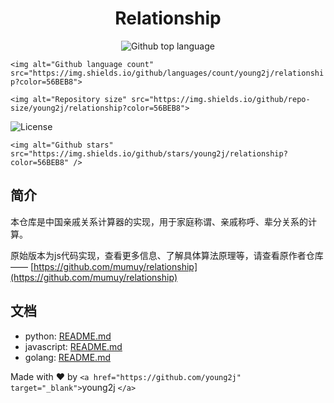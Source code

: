 <h1 align="center">Relationship</h1>

<p align="center">
  <img alt="Github top language" src="https://img.shields.io/github/languages/top/young2j/relationship?color=56BEB8">

  `<img alt="Github language count" src="https://img.shields.io/github/languages/count/young2j/relationship?color=56BEB8">`

  `<img alt="Repository size" src="https://img.shields.io/github/repo-size/young2j/relationship?color=56BEB8">`

<img alt="License" src="https://img.shields.io/github/license/young2j/relationship?color=56BEB8">

  `<img alt="Github stars" src="https://img.shields.io/github/stars/young2j/relationship?color=56BEB8" />`

</p>

## 简介

本仓库是中国亲戚关系计算器的实现，用于家庭称谓、亲戚称呼、辈分关系的计算。

原始版本为js代码实现，查看更多信息、了解具体算法原理等，请查看原作者仓库 —— [https://github.com/mumuy/relationship](https://github.com/mumuy/relationship)

## 文档

* python: [README.md](./relationship-py/README.md)
* javascript: [README.md](./relationship-js/README.md)
* golang: [README.md](./relationship-go/README.md)

Made with ❤️ by `<a href="https://github.com/young2j" target="_blank">`young2j `</a>`

&#xa0;
